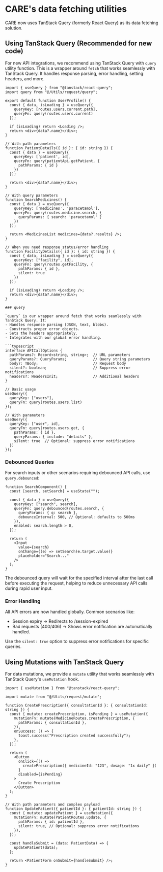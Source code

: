# CARE's data fetching utilities

CARE now uses TanStack Query (formerly React Query) as its data fetching solution.

## Using TanStack Query (Recommended for new code)

For new API integrations, we recommend using TanStack Query with `query` utility function. This is a wrapper around `fetch` that works seamlessly with TanStack Query. It handles response parsing, error handling, setting headers, and more.

````tsx
import { useQuery } from "@tanstack/react-query";
import query from "@/Utils/request/query";

export default function UserProfile() {
  const { data, isLoading } = useQuery({
    queryKey: [routes.users.current.path],
    queryFn: query(routes.users.current)
  });

  if (isLoading) return <Loading />;
  return <div>{data?.name}</div>;
}

// With path parameters
function PatientDetails({ id }: { id: string }) {
  const { data } = useQuery({
    queryKey: ['patient', id],
    queryFn: query(patientApi.getPatient, {
      pathParams: { id }
    })
  });

  return <div>{data?.name}</div>;
}

// With query parameters
function SearchMedicines() {
  const { data } = useQuery({
    queryKey: ['medicines', 'paracetamol'],
    queryFn: query(routes.medicine.search, {
      queryParams: { search: 'paracetamol' }
    })
  });

  return <MedicinesList medicines={data?.results} />;
}

// When you need response status/error handling
function FacilityDetails({ id }: { id: string }) {
  const { data, isLoading } = useQuery({
    queryKey: ["facility", id],
    queryFn: query(routes.getFacility, {
      pathParams: { id },
      silent: true
    })
  });

  if (isLoading) return <Loading />;
  return <div>{data?.name}</div>;
}

### query

`query` is our wrapper around fetch that works seamlessly with TanStack Query. It:
- Handles response parsing (JSON, text, blobs).
- Constructs proper error objects.
- Sets the headers appropriately.
- Integrates with our global error handling.

```typescript
interface APICallOptions {
  pathParams?: Record<string, string>;  // URL parameters
  queryParams?: QueryParams;            // Query string parameters
  body?: TBody;                         // Request body
  silent?: boolean;                     // Suppress error notifications
  headers?: HeadersInit;                // Additional headers
}

// Basic usage
useQuery({
  queryKey: ["users"],
  queryFn: query(routes.users.list)
});

// With parameters
useQuery({
  queryKey: ["user", id],
  queryFn: query(routes.users.get, {
    pathParams: { id },
    queryParams: { include: "details" },
    silent: true  // Optional: suppress error notifications
  })
});
````

### Debounced Queries

For search inputs or other scenarios requiring debounced API calls, use `query.debounced`:

```tsx
function SearchComponent() {
  const [search, setSearch] = useState("");

  const { data } = useQuery({
    queryKey: ["search", search],
    queryFn: query.debounced(routes.search, {
      queryParams: { q: search },
      debounceInterval: 500, // Optional: defaults to 500ms
    }),
    enabled: search.length > 0,
  });

  return (
    <Input
      value={search}
      onChange={(e) => setSearch(e.target.value)}
      placeholder="Search..."
    />
  );
}
```

The debounced query will wait for the specified interval after the last call before executing the request, helping to reduce unnecessary API calls during rapid user input.

### Error Handling

All API errors are now handled globally. Common scenarios like:

- Session expiry -> Redirects to /session-expired
- Bad requests (400/406) -> Shows error notification
  are automatically handled.

Use the `silent: true` option to suppress error notifications for specific queries.

## Using Mutations with TanStack Query

For data mutations, we provide a `mutate` utility that works seamlessly with TanStack Query's `useMutation` hook.

```tsx
import { useMutation } from "@tanstack/react-query";

import mutate from "@/Utils/request/mutate";

function CreatePrescription({ consultationId }: { consultationId: string }) {
  const { mutate: createPrescription, isPending } = useMutation({
    mutationFn: mutate(MedicineRoutes.createPrescription, {
      pathParams: { consultationId },
    }),
    onSuccess: () => {
      toast.success("Prescription created successfully");
    },
  });

  return (
    <Button
      onClick={() =>
        createPrescription({ medicineId: "123", dosage: "1x daily" })
      }
      disabled={isPending}
    >
      Create Prescription
    </Button>
  );
}

// With path parameters and complex payload
function UpdatePatient({ patientId }: { patientId: string }) {
  const { mutate: updatePatient } = useMutation({
    mutationFn: mutate(PatientRoutes.update, {
      pathParams: { id: patientId },
      silent: true, // Optional: suppress error notifications
    }),
  });

  const handleSubmit = (data: PatientData) => {
    updatePatient(data);
  };

  return <PatientForm onSubmit={handleSubmit} />;
}
```
